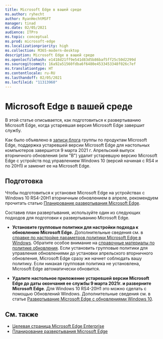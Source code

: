 ```yaml
---
title: Microsoft Edge в вашей среде
ms.author: ryhecht
author: RyanHechtMSFT
manager: tinad
ms.date: 02/05/2021
audience: ITPro
ms.topic: conceptual
ms.prod: microsoft-edge
ms.localizationpriority: high
ms.collection: M365-modern-desktop
description: Microsoft Edge в вашей среде
ms.openlocfilehash: e1418d21ff9e541d83d5b86baf5ff25c50d2299d
ms.sourcegitcommit: 16a92a51560fdba6f6480e4533453348f026c7ef
ms.translationtype: HT
ms.contentlocale: ru-RU
ms.lasthandoff: 02/05/2021
ms.locfileid: "11313960"
---
```

# Microsoft Edge в вашей среде

В этой статье описывается, как подготовиться к развертыванию Microsoft Edge, когда устаревшая версия Microsoft Edge завершит службу.

Как было объявлено в [записи блога](https://aka.ms/EdgeLegacyEOS) группы по продуктам Microsoft Edge, поддержка устаревшей версии Microsoft Edge для настольных компьютеров завершится 9 марта 2021 г. Апрельский выпуск вторничного обновления (или "B") удалит устаревшую версию Microsoft Edge с устройств под управлением Windows 10 (версий начиная с RS4 и по 20H1) и заменит ее на Microsoft Edge.

## Подготовка

Чтобы подготовиться к установке Microsoft Edge на устройствах с Windows 10 RS4-20H1 вторничным обновлением в апреле, рекомендуем прочитать статью [Планирование развертывания Microsoft Edge](deploy-edge-plan-deployment.md).

Составив план развертывания, используйте один из следующих подходов для подготовки к развертыванию Microsoft Edge.

- **Установите групповые политики для настройки подхода к обновлению Microsoft Edge.** Дополнительные сведения см. в [справке по настройке параметров политики Microsoft Edge в Windows](configure-microsoft-edge.md). Обратите особое внимание на [справочные материалы по политике обновления](microsoft-edge-update-policies.md). Если установить групповые политики для управления обновлениями до установки апрельского вторничного обновления, Microsoft Edge сразу же начнет соблюдать вашу политику. Если никакая групповая политика не установлена, Microsoft Edge автоматически обновится.

- **Удалите настольное приложение устаревшей версии Microsoft Edge до даты окончания ее службы 9 марта 2021г. и разверните Microsoft Edge**. Для Windows 10 RS4-20H1 это можно сделать с помощью Обновлений Windows. Дополнительные сведения см. в статье [Развертывание Microsoft Edge с обновлениями Windows 10](deploy-edge-with-windows-10-updates.md).

## См. также

- [Целевая страница Microsoft Edge Enterprise](https://aka.ms/EdgeEnterprise)
- [Планирование развертывания Microsoft Edge](deploy-edge-plan-deployment.md)